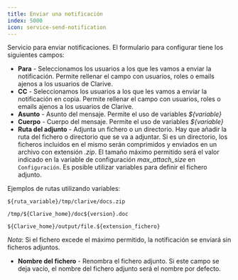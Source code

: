 ```yaml
---
title: Enviar una notificación
index: 5000
icon: service-send-notification
---
```

Servicio para enviar notificaciones. El formulario para configurar tiene los siguientes campos:

- **Para** - Seleccionamos los usuarios a los que les vamos a enviar la notificación.
Permite rellenar el campo con usuarios, roles o emails ajenos a los usuarios de Clarive.
- **CC** - Seleccionamos los usuarios a los que les vamos a enviar la notificación en copia.
Permite rellenar el campo con usuarios, roles o emails ajenos a los usuarios de Clarive.
- **Asunto** - Asunto del mensaje. Permite el uso de variables *${variable}*
- **Cuerpo** - Cuerpo del mensaje. Permite el uso de variables *${variable}*
- **Ruta del adjunto** - Adjunta un fichero o un directorio. Hay que añadir la ruta del fichero o directorio que se va a adjuntar.
Si es un directorio, los ficheros incluidos en el mismo serán comprimidos y enviados en un archivo con extensión *.zip*.
El tamaño máximo permitido será el valor indicado en la variable de configuración *max_attach_size* en `Configuración`.
Es posible utilizar variables para definir el fichero adjunto.

Ejemplos de rutas utilizando variables:

	${ruta_variable}/tmp/clarive/docs.zip

	/tmp/${Clarive_home}/doc${version}.doc

	${Clarive_home}/output/file.${extension_fichero}


*Nota*: Si el fichero excede el máximo permitido, la notificación se enviará sin ficheros adjuntos.

- **Nombre del fichero** - Renombra el fichero adjunto. Si este campo se deja vacío, el nombre del fichero adjunto será el nombre por defecto.